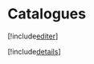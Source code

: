 # Catalogues

[!include[editer](catalogues.editer.autogen.md)]

[!include[details](catalogues.details.autogen.md)]














































































































